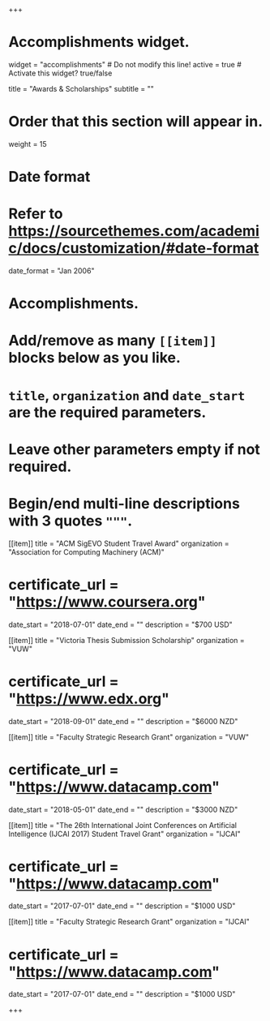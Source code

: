 +++
# Accomplishments widget.
widget = "accomplishments"  # Do not modify this line!
active = true  # Activate this widget? true/false

title = "Awards & Scholarships"
subtitle = ""

# Order that this section will appear in.
weight = 15

# Date format
#   Refer to https://sourcethemes.com/academic/docs/customization/#date-format
date_format = "Jan 2006"

# Accomplishments.
#   Add/remove as many `[[item]]` blocks below as you like.
#   `title`, `organization` and `date_start` are the required parameters.
#   Leave other parameters empty if not required.
#   Begin/end multi-line descriptions with 3 quotes `"""`.

[[item]]
  title = "ACM SigEVO Student Travel Award"
  organization = "Association for Computing Machinery (ACM)"
  # certificate_url = "https://www.coursera.org"
  date_start = "2018-07-01"
  date_end = ""
  description = "$700 USD"

[[item]]
  title = "Victoria Thesis Submission Scholarship"
  organization = "VUW"
  # certificate_url = "https://www.edx.org"
  date_start = "2018-09-01"
  date_end = ""
  description = "$6000 NZD"
  
[[item]]
  title = "Faculty Strategic Research Grant"
  organization = "VUW"
  # certificate_url = "https://www.datacamp.com"
  date_start = "2018-05-01"
  date_end = ""
  description = "$3000 NZD"

[[item]]
  title = "The 26th International Joint Conferences on Artificial Intelligence (IJCAI 2017) Student Travel Grant"
  organization = "IJCAI"
  # certificate_url = "https://www.datacamp.com"
  date_start = "2017-07-01"
  date_end = ""
  description = "$1000 USD"

[[item]]
  title = "Faculty Strategic Research Grant"
  organization = "IJCAI"
  # certificate_url = "https://www.datacamp.com"
  date_start = "2017-07-01"
  date_end = ""
  description = "$1000 USD"

+++
